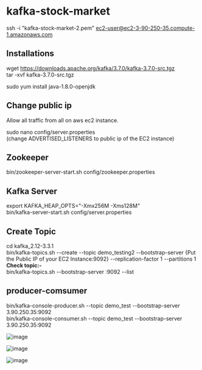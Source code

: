 # kafka-stock-market

ssh -i "kafka-stock-market-2.pem" ec2-user@ec2-3-90-250-35.compute-1.amazonaws.com

## Installations
wget https://downloads.apache.org/kafka/3.7.0/kafka-3.7.0-src.tgz
<br>
tar -xvf kafka-3.7.0-src.tgz

sudo yum install java-1.8.0-openjdk

## Change public ip
Allow all traffic from all on aws ec2 instance.

sudo nano config/server.properties 
<br>
(change ADVERTISED_LISTENERS to public ip of the EC2 instance)

## Zookeeper
bin/zookeeper-server-start.sh config/zookeeper.properties

## Kafka Server
export KAFKA_HEAP_OPTS="-Xmx256M -Xms128M"
<br>
bin/kafka-server-start.sh config/server.properties

## Create Topic
cd kafka_2.12-3.3.1
<br>
bin/kafka-topics.sh --create --topic demo_testing2 --bootstrap-server {Put the Public IP of your EC2 Instance:9092} --replication-factor 1 --partitions 1
<br>
**Check topic:-**
<br>
bin/kafka-topics.sh --bootstrap-server <broker-ip>:9092 --list

## producer-comsumer
bin/kafka-console-producer.sh --topic demo_test --bootstrap-server 3.90.250.35:9092
<br>
bin/kafka-console-consumer.sh --topic demo_test --bootstrap-server 3.90.250.35:9092




![image](https://github.com/Viditnegi/kafka-stock-market/assets/106267998/bc89c2d9-e8e2-4324-99eb-fced8df154d2)

![image](https://github.com/Viditnegi/kafka-stock-market/assets/106267998/04893fe2-a2d6-4e63-ab7c-18902aa4f900)

![image](https://github.com/Viditnegi/kafka-stock-market/assets/106267998/768e349b-82a8-4896-a8e8-b3070f35dd1c)





